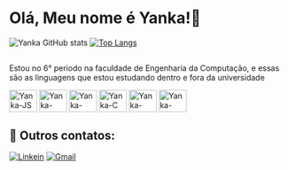# Olá, Meu nome é Yanka!👋

![Yanka GitHub stats](https://github-readme-stats.vercel.app/api?username=YBhub26&show_icons=true&theme=default)
[![Top Langs](https://github-readme-stats.vercel.app/api/top-langs/?username=YBhub26&layout=compact)](https://github.com/YBhub26/github-readme-stats)

##

Estou no 6° periodo na faculdade de Engenharia da Computação, e essas são as linguagens que estou estudando dentro e fora da universidade
<div>
  <img align="center" alt="Yanka-JS" height="40" width="50" src="https://cdn.jsdelivr.net/gh/devicons/devicon/icons/javascript/javascript-original.svg" />
  <img align="center" alt="Yanka-HTML" height="40" width="50" src="https://cdn.jsdelivr.net/gh/devicons/devicon/icons/html5/html5-original.svg" />          
  <img align="center" alt="Yanka-CSS" height="40" width="50" src="https://cdn.jsdelivr.net/gh/devicons/devicon/icons/css3/css3-original.svg" />
  <img align="center" alt="Yanka-C" height="40" width="50" src="https://cdn.jsdelivr.net/gh/devicons/devicon/icons/c/c-original.svg" />
  <img align="center" alt="Yanka-Java" height="40" width="50" src="https://cdn.jsdelivr.net/gh/devicons/devicon/icons/java/java-original.svg" />
  <img align="center" alt="Yanka-Python" height="40" width="50" src="https://cdn.jsdelivr.net/gh/devicons/devicon/icons/python/python-original.svg" />
</div>

## 🔗 Outros contatos:

[![Linkein](https://img.shields.io/badge/LinkedIn-0077B5?style=for-the-badge&logo=linkedin&logoColor=white)](https://www.linkedin.com/in/yanka-santos/)
[![Gmail](https://img.shields.io/badge/Gmail-D14836?style=for-the-badge&logo=gmail&logoColor=white)](yankabpsantos@gmail.com)
